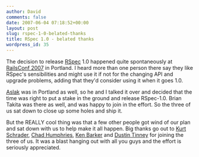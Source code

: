 ```yaml
---
author: David
comments: false
date: 2007-06-04 07:18:52+00:00
layout: post
slug: rspec-1-0-belated-thanks
title: RSpec 1.0 - belated thanks
wordpress_id: 35
---
```


The decision to release [RSpec](http://rspec.rubyforge.org) 1.0 happened quite spontaneously at [RailsConf 2007](http://conferences.oreillynet.com/rails/) in Portland. I heard more than one person there say they like RSpec's sensibilities and might use it if not for the changing API and upgrade problems, adding that they'd consider using it when it goes 1.0.






[Aslak](http://blog.aslakhellesoy.com/) was in Portland as well, so he and I talked it over and decided that the time was right to put a stake in the ground and release RSpec-1.0. Brian Takita was there as well, and was happy to join in the effort. So the three of us sat down to close up some holes and ship it.






But the REALLY cool thing was that a few other people got wind of our plan and sat down with us to help make it all happen. Big thanks go out to [Kurt Schrader](http://kurt.karmalab.org), [Chad Humphries](http://spicycode.com/), [Ken Barker](http://theedgecase.com/team) and [Dustin Tinney](http://www.codebehind.org/) for joining the three of us. It was a blast hanging out with all you guys and the effort is seriously appreciated.
